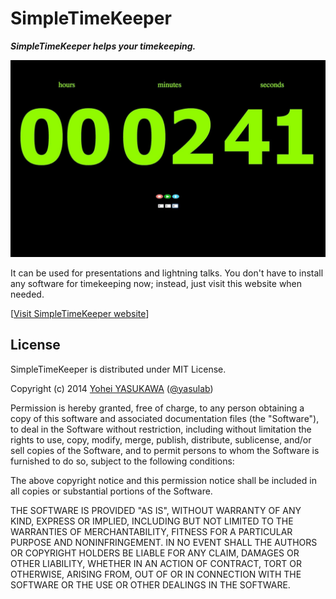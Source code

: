 SimpleTimeKeeper
=================

_**SimpleTimeKeeper helps your timekeeping.**_

[![Cover](https://github.com/yasulab/SimpleTimeKeeper/blob/master/img/cover.jpg?raw=true)](https://yasulab.github.io/SimpleTimeKeeper/)

It can be used for presentations and lightning talks.
You don't have to install any software for timekeeping now;
instead, just visit this website when needed.

[[Visit SimpleTimeKeeper website](https://yasulab.github.io/SimpleTimeKeeper/)]

License
-------
SimpleTimeKeeper is distributed under MIT License.

Copyright (c) 2014 [Yohei YASUKAWA](https://twitter.com/yasulab) ([@yasulab](https://github.com/yasulab))

Permission is hereby granted, free of charge, to any person obtaining a copy of this software and associated documentation files (the "Software"), to deal in the Software without restriction, including without limitation the rights to use, copy, modify, merge, publish, distribute, sublicense, and/or sell copies of the Software, and to permit persons to whom the Software is furnished to do so, subject to the following conditions:

The above copyright notice and this permission notice shall be included in all copies or substantial portions of the Software.

THE SOFTWARE IS PROVIDED "AS IS", WITHOUT WARRANTY OF ANY KIND, EXPRESS OR IMPLIED, INCLUDING BUT NOT LIMITED TO THE WARRANTIES OF MERCHANTABILITY, FITNESS FOR A PARTICULAR PURPOSE AND NONINFRINGEMENT. IN NO EVENT SHALL THE AUTHORS OR COPYRIGHT HOLDERS BE LIABLE FOR ANY CLAIM, DAMAGES OR OTHER LIABILITY, WHETHER IN AN ACTION OF CONTRACT, TORT OR OTHERWISE, ARISING FROM, OUT OF OR IN CONNECTION WITH THE SOFTWARE OR THE USE OR OTHER DEALINGS IN THE SOFTWARE.


